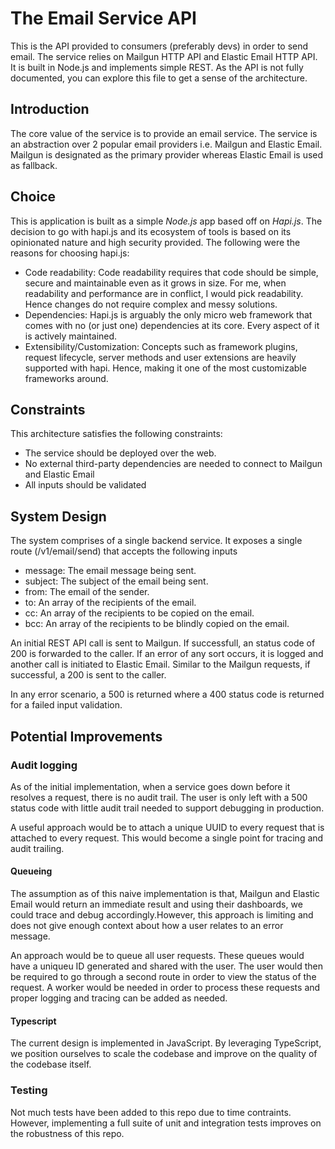 # The Email Service API

This is the API provided to consumers (preferably devs) in order to send email. The service relies on Mailgun HTTP API and Elastic Email HTTP API. It is built in Node.js and implements simple REST. As the API is not fully documented, you can explore this file to get a sense of the architecture.

## Introduction

The core value of the service is to provide an email service. The service is an abstraction over 2 popular email providers i.e. Mailgun and Elastic Email. Mailgun is designated as the primary provider whereas Elastic Email is used as fallback.

## Choice

This is application is built as a simple *Node.js* app based off on *Hapi.js*. The decision to go with hapi.js and its ecosystem of tools is based on its opinionated nature and high security provided. The following were the reasons for choosing hapi.js:

- Code readability: Code readability requires that code should be simple, secure and maintainable even as it grows in size. For me, when readability and performance are in conflict, I would pick readability. Hence changes do not require complex and messy solutions.
- Dependencies: Hapi.js is arguably the only micro web framework that comes with no (or just one) dependencies at its core. Every aspect of it is actively maintained.
- Extensibility/Customization: Concepts such as framework plugins, request lifecycle, server methods and user extensions are heavily supported with hapi. Hence, making it one of the most customizable frameworks around.

## Constraints

This architecture satisfies the following constraints:

- The service should be deployed over the web.
- No external third-party dependencies are needed to connect to Mailgun and Elastic Email
- All inputs should be validated

## System Design

The system comprises of a single backend service. It exposes a single route (/v1/email/send) that accepts the following inputs

- message: The email message being sent.
- subject: The subject of the email being sent.
- from: The email of the sender.
- to: An array of the recipients of the email.
- cc: An array of the recipients to be copied on the email.
- bcc: An array of the recipients to be blindly copied on the email.

An initial REST API call is sent to Mailgun. If successfull, an status code of 200 is forwarded to the caller. If an error of any sort occurs, it is logged and another call is initiated to Elastic Email. Similar to the Mailgun requests, if successful, a 200 is sent to the caller.

In any error scenario, a 500 is returned where a 400 status code is returned for a failed input validation.

## Potential Improvements

### Audit logging

As of the initial implementation, when a service goes down before it resolves a request, there is no audit trail. The user is only left with a 500 status code with little audit trail needed to support debugging in production.

A useful approach would be to attach a unique UUID to every request that is attached to every request. This would become a single point for tracing and audit trailing.

#### Queueing 

The assumption as of this naive implementation is that, Mailgun and Elastic Email would return an immediate result and using their dashboards, we could trace and debug accordingly.However, this approach is limiting and does not give enough context about how a user relates to an error message. 

An approach would be to queue all user requests. These queues would have a uniqueu ID generated and shared with the user. The user would then be required to go through a second route in order to view the status of the request. A worker would be needed in order to process these requests and proper logging and tracing can be added as needed.

#### Typescript

The current design is implemented in JavaScript. By leveraging TypeScript, we position ourselves to scale the codebase and improve on the quality of the codebase itself.

### Testing

Not much tests have been added to this repo due to time contraints. However, implementing a full suite of unit and integration tests improves on the robustness of this repo.
